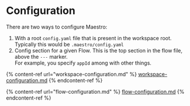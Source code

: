 # Configuration

There are two ways to configure Maestro:

1. With a root `config.yaml` file that is present in the workspace root. Typically this would be `.maestro/config.yaml`
2. Config section for a given Flow. This is the top section in the flow file, above the `---` marker.\
   For example, you specify `appId` among with other things.

{% content-ref url="workspace-configuration.md" %}
[workspace-configuration.md](workspace-configuration.md)
{% endcontent-ref %}

{% content-ref url="flow-configuration.md" %}
[flow-configuration.md](flow-configuration.md)
{% endcontent-ref %}
